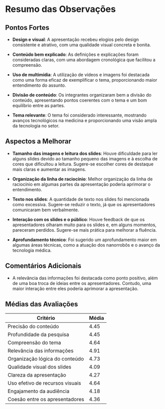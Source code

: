 # Resumo das Observações

## Pontos Fortes

- **Design e visual**: A apresentação recebeu elogios pelo design consistente e atrativo, com uma qualidade visual concreta e bonita.

- **Conteúdo bem explicado**: As definições e explicações foram consideradas claras, com uma abordagem cronológica que facilitou a compreensão.

- **Uso de multimídia**: A utilização de vídeos e imagens foi destacada como uma forma eficaz de exemplificar o tema, proporcionando maior entendimento do assunto.

- **Divisão de conteúdo**: Os integrantes organizaram bem a divisão do conteúdo, apresentando pontos coerentes com o tema e um bom equilíbrio entre as partes.

- **Tema relevante**: O tema foi considerado interessante, mostrando avanços tecnológicos na medicina e proporcionando uma visão ampla da tecnologia no setor.

## Aspectos a Melhorar

- **Tamanho das imagens e leitura dos slides**: Houve dificuldade para ler alguns slides devido ao tamanho pequeno das imagens e à escolha de cores que dificultou a leitura. Sugere-se escolher cores de destaque mais claras e aumentar as imagens.

- **Organização da linha de raciocínio**: Melhor organização da linha de raciocínio em algumas partes da apresentação poderia aprimorar o entendimento.

- **Texto nos slides**: A quantidade de texto nos slides foi mencionada como excessiva. Sugere-se reduzir o texto, já que os apresentadores comunicaram bem verbalmente.

- **Interação com os slides e o público**: Houve feedback de que os apresentadores olharam muito para os slides e, em alguns momentos, pareceram perdidos. Sugere-se mais prática para melhorar a fluência.

- **Aprofundamento técnico**: Foi sugerido um aprofundamento maior em algumas áreas técnicas, como a atuação dos nanorrobôs e o avanço da tecnologia médica.

## Comentários Adicionais

- A relevância das informações foi destacada como ponto positivo, além de uma boa troca de ideias entre os apresentadores. Contudo, uma maior interação entre eles poderia aprimorar a apresentação.

## Médias das Avaliações

| Critério                          | Média       |
|-----------------------------------|-------------|
| Precisão do conteúdo              | 4.45        |
| Profundidade da pesquisa          | 4.45        |
| Compreensão do tema               | 4.64        |
| Relevância das informações        | 4.91        |
| Organização lógica do conteúdo    | 4.73        |
| Qualidade visual dos slides       | 4.09        |
| Clareza da apresentação           | 4.27        |
| Uso efetivo de recursos visuais   | 4.64        |
| Engajamento da audiência          | 4.18        |
| Coesão entre os apresentadores    | 4.36        |